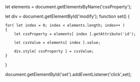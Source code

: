 <!DOCTYPE html>
<html>
<body>
let elements = document.getElementsByName('cssProperty');

let div = document.getElementById('modify');
function set()
{

    for( let index = 0; index < elements.length; index++ )
    {
        let cssProperty = elements[ index ].getAttribute('id');
        
        let cssValue = elements[ index ].value;
        
        div.style[ cssProperty ] = cssValue;
    }
}

document.getElementById('set').addEventListener('click',set);
</body>
</html>
